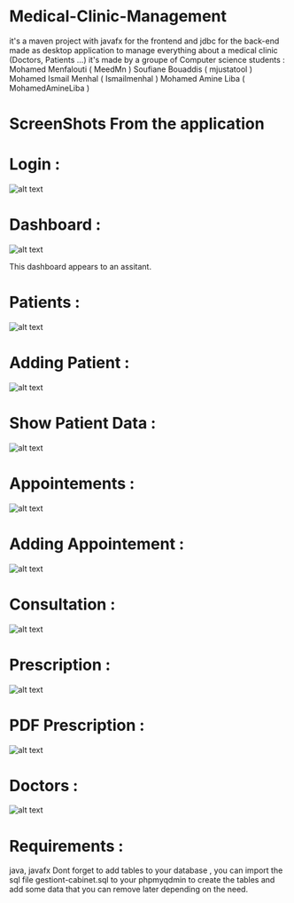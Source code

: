 # Medical-Clinic-Management
it's a maven project with javafx for the frontend and jdbc for the back-end made as desktop application to manage everything about a medical clinic (Doctors, Patients ...)
it's made by a groupe of Computer science students :
Mohamed Menfalouti ( MeedMn )
Soufiane Bouaddis ( mjustatool )
Mohamed Ismail Menhal ( Ismailmenhal )
Mohamed Amine Liba ( MohamedAmineLiba )

# ScreenShots From the application

# Login :
![alt text](https://github.com/MeedMn/Medical-Clinic-Management/blob/8cfd5ff9d9d82df07efe65422fbb452e5d1608e5/screenshots/Login.jpg)

# Dashboard :
![alt text](https://github.com/MeedMn/Medical-Clinic-Management/blob/8cfd5ff9d9d82df07efe65422fbb452e5d1608e5/screenshots/Dashboard.jpg)

This dashboard appears to an assitant.

# Patients :
![alt text](https://github.com/MeedMn/Medical-Clinic-Management/blob/8cfd5ff9d9d82df07efe65422fbb452e5d1608e5/screenshots/Patients.jpg)

# Adding Patient :
![alt text](https://github.com/MeedMn/Medical-Clinic-Management/blob/8cfd5ff9d9d82df07efe65422fbb452e5d1608e5/screenshots/AddPatients.jpg)

# Show Patient Data :
![alt text](https://github.com/MeedMn/Medical-Clinic-Management/blob/8cfd5ff9d9d82df07efe65422fbb452e5d1608e5/screenshots/ShowPatientData.jpg)

# Appointements :
![alt text](https://github.com/MeedMn/Medical-Clinic-Management/blob/8cfd5ff9d9d82df07efe65422fbb452e5d1608e5/screenshots/RendezVous.jpg)

# Adding Appointement :
![alt text](https://github.com/MeedMn/Medical-Clinic-Management/blob/8cfd5ff9d9d82df07efe65422fbb452e5d1608e5/screenshots/AjouterRendezVous.jpg)

# Consultation :
![alt text](https://github.com/MeedMn/Medical-Clinic-Management/blob/8cfd5ff9d9d82df07efe65422fbb452e5d1608e5/screenshots/Consultations.jpg)

# Prescription :
![alt text](https://github.com/MeedMn/Medical-Clinic-Management/blob/8cfd5ff9d9d82df07efe65422fbb452e5d1608e5/screenshots/Ordonnance.jpg)

# PDF Prescription :
![alt text](https://github.com/MeedMn/Medical-Clinic-Management/blob/8cfd5ff9d9d82df07efe65422fbb452e5d1608e5/screenshots/ExempleOrdonnance.jpg)

# Doctors :
![alt text](https://github.com/MeedMn/Medical-Clinic-Management/blob/8cfd5ff9d9d82df07efe65422fbb452e5d1608e5/screenshots/Doctors.jpg)

# Requirements :
java, javafx
Dont forget to add tables to your database , you can import the sql file gestiont-cabinet.sql to your phpmyqdmin to create the tables and add some data that you can remove later depending on the need.
